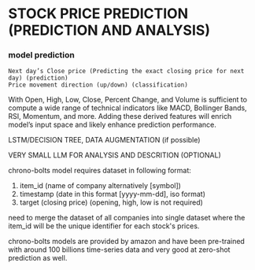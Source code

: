 # STOCK PRICE PREDICTION (PREDICTION AND ANALYSIS)


### model prediction 
    Next day’s Close price (Predicting the exact closing price for next day) (prediction)
    Price movement direction (up/down) (classification)

With Open, High, Low, Close, Percent Change, and Volume is sufficient to compute a wide range of technical indicators like MACD, Bollinger Bands, RSI, Momentum, and more. Adding these derived features will enrich model’s input space and likely enhance prediction performance.


LSTM/DECISION TREE, DATA AUGMENTATION (if possible)

VERY SMALL LLM FOR ANALYSIS AND DESCRITION (OPTIONAL)


chrono-bolts model requires dataset in following format: 

1. item_id (name of company alternatively [symbol])
2. timestamp (date in this format [yyyy-mm-dd], iso format)
3. target (closing price) (opening, high, low is not required)

need to merge the dataset of all companies into single dataset where the item_id will be the unique identifier for each stock's prices. 

chrono-bolts models are provided by amazon and have been pre-trained with around 100 billions time-series data and very good at zero-shot prediction as well. 


